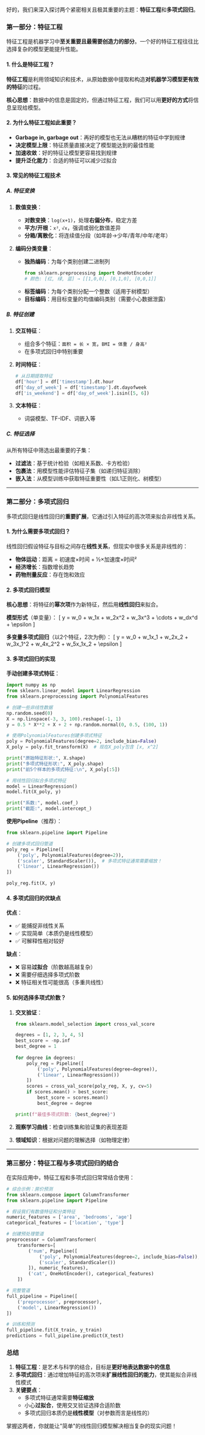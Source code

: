 好的，我们来深入探讨两个紧密相关且极其重要的主题：**特征工程**和**多项式回归**。

### 第一部分：特征工程

特征工程是机器学习中**至关重要且最需要创造力的部分**。一个好的特征工程往往比选择复杂的模型更能提升性能。

#### 1. 什么是特征工程？

**特征工程**是利用领域知识和技术，从原始数据中提取和构造**对机器学习模型更有效的特征**的过程。

**核心思想**：数据中的信息是固定的，但通过特征工程，我们可以用**更好的方式**将信息呈现给模型。

#### 2. 为什么特征工程如此重要？

- **Garbage in, garbage out**：再好的模型也无法从糟糕的特征中学到规律
- **决定模型上限**：特征质量直接决定了模型能达到的最佳性能
- **加速收敛**：好的特征让模型更容易找到规律
- **提升泛化能力**：合适的特征可以减少过拟合

#### 3. 常见的特征工程技术

##### **A. 特征变换**

1. **数值变换**：
   - **对数变换**：`log(x+1)`，处理**右偏分布**，稳定方差
   - **平方/开根**：`x²`, `√x`，强调或弱化数值差异
   - **分箱/离散化**：将连续值分段（如年龄→少年/青年/中年/老年）

2. **编码分类变量**：
   - **独热编码**：为每个类别创建二进制列
     ```python
     from sklearn.preprocessing import OneHotEncoder
     # 颜色: [红, 绿, 蓝] → [[1,0,0], [0,1,0], [0,0,1]]
     ```
   - **标签编码**：为每个类别分配一个整数（适用于树模型）
   - **目标编码**：用目标变量的均值编码类别（需要小心数据泄露）

##### **B. 特征创建**

1. **交互特征**：
   - 组合多个特征：`面积 = 长 × 宽`，`BMI = 体重 / 身高²`
   - 在多项式回归中特别重要

2. **时间特征**：
   ```python
   # 从日期提取特征
   df['hour'] = df['timestamp'].dt.hour
   df['day_of_week'] = df['timestamp'].dt.dayofweek
   df['is_weekend'] = df['day_of_week'].isin([5, 6])
   ```

3. **文本特征**：
   - 词袋模型、TF-IDF、词嵌入等

##### **C. 特征选择**

从所有特征中筛选出最重要的子集：
- **过滤法**：基于统计检验（如相关系数、卡方检验）
- **包裹法**：用模型性能评估特征子集（如递归特征消除）
- **嵌入法**：从模型训练中获取特征重要性（如L1正则化、树模型）

---

### 第二部分：多项式回归

多项式回归是线性回归的**重要扩展**，它通过引入特征的高次项来拟合非线性关系。

#### 1. 为什么需要多项式回归？

线性回归假设特征与目标之间存在**线性关系**，但现实中很多关系是非线性的：

- **物体运动**：距离 = 初速度×时间 + ½×加速度×时间²
- **经济增长**：指数增长趋势
- **药物剂量反应**：存在饱和效应

#### 2. 多项式回归模型

**核心思想**：将特征的**幂次项**作为新特征，然后用**线性回归**来拟合。

**模型形式**（单变量）：
\[ y = w_0 + w_1x + w_2x^2 + w_3x^3 + \cdots + w_dx^d + \epsilon \]

**多变量多项式回归**（以2个特征，2次为例）：
\[ y = w_0 + w_1x_1 + w_2x_2 + w_3x_1^2 + w_4x_2^2 + w_5x_1x_2 + \epsilon \]

#### 3. 多项式回归的实现

**手动创建多项式特征**：
```python
import numpy as np
from sklearn.linear_model import LinearRegression
from sklearn.preprocessing import PolynomialFeatures

# 创建一些非线性数据
np.random.seed(0)
X = np.linspace(-3, 3, 100).reshape(-1, 1)
y = 0.5 * X**2 + X + 2 + np.random.normal(0, 0.5, (100, 1))

# 使用PolynomialFeatures创建多项式特征
poly = PolynomialFeatures(degree=2, include_bias=False)
X_poly = poly.fit_transform(X)  # 现在X_poly包含 [x, x^2]

print("原始特征形状:", X.shape)
print("多项式特征形状:", X_poly.shape)
print("前5个样本的多项式特征:\n", X_poly[:5])

# 用线性回归拟合多项式特征
model = LinearRegression()
model.fit(X_poly, y)

print("系数:", model.coef_)
print("截距:", model.intercept_)
```

**使用Pipeline**（推荐）：
```python
from sklearn.pipeline import Pipeline

# 创建多项式回归管道
poly_reg = Pipeline([
    ('poly', PolynomialFeatures(degree=2)),
    ('scaler', StandardScaler()),  # 多项式特征通常需要缩放！
    ('linear', LinearRegression())
])

poly_reg.fit(X, y)
```

#### 4. 多项式回归的优缺点

**优点**：
- ✅ 能捕捉非线性关系
- ✅ 实现简单（本质仍是线性模型）
- ✅ 可解释性相对较好

**缺点**：
- ❌ 容易**过拟合**（阶数越高越复杂）
- ❌ 需要仔细选择多项式阶数
- ❌ 特征相关性可能很高（多重共线性）

#### 5. 如何选择多项式阶数？

1. **交叉验证**：
   ```python
   from sklearn.model_selection import cross_val_score
   
   degrees = [1, 2, 3, 4, 5]
   best_score = -np.inf
   best_degree = 1
    
   for degree in degrees:
       poly_reg = Pipeline([
           ('poly', PolynomialFeatures(degree=degree)),
           ('linear', LinearRegression())
       ])
       scores = cross_val_score(poly_reg, X, y, cv=5)
       if scores.mean() > best_score:
           best_score = scores.mean()
           best_degree = degree
   
   print(f"最佳多项式阶数: {best_degree}")
   ```

2. **观察学习曲线**：检查训练集和验证集的表现差距

3. **领域知识**：根据对问题的理解选择（如物理定律）

---

### 第三部分：特征工程与多项式回归的结合

在实际应用中，特征工程和多项式回归常常结合使用：

```python
# 综合示例：房价预测
from sklearn.compose import ColumnTransformer
from sklearn.pipeline import Pipeline

# 假设我们有数值特征和分类特征
numeric_features = ['area', 'bedrooms', 'age']
categorical_features = ['location', 'type']

# 创建预处理管道
preprocessor = ColumnTransformer(
    transformers=[
        ('num', Pipeline([
            ('poly', PolynomialFeatures(degree=2, include_bias=False)),
            ('scaler', StandardScaler())
        ]), numeric_features),
        ('cat', OneHotEncoder(), categorical_features)
    ])

# 完整管道
full_pipeline = Pipeline([
    ('preprocessor', preprocessor),
    ('model', LinearRegression())
])

# 训练和预测
full_pipeline.fit(X_train, y_train)
predictions = full_pipeline.predict(X_test)
```

### 总结

1. **特征工程**：是艺术与科学的结合，目标是**更好地表达数据中的信息**
2. **多项式回归**：通过增加特征的高次项来**扩展线性回归的能力**，使其能拟合非线性模式
3. **关键要点**：
   - 多项式特征通常需要**特征缩放**
   - 小心**过拟合**，使用交叉验证选择合适阶数
   - 多项式回归本质仍是**线性模型**（对参数而言是线性的）

掌握这两者，你就能让"简单"的线性回归模型解决相当复杂的现实问题！